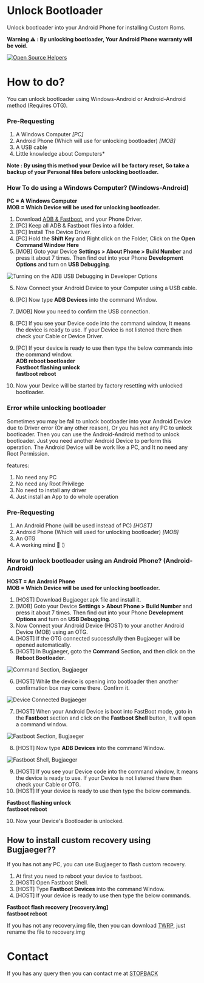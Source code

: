 # Unlock Bootloader
Unlock bootloader into your Android Phone for installing Custom Roms.  

**Warning ⚠️ : By unlocking bootloader, Your Android Phone warranty will be void.**  

[![Open Source Helpers](https://www.codetriage.com/biltudas1/unlock-bootloader/badges/users.svg)](https://www.codetriage.com/biltudas1/unlock-bootloader)

# How to do?  
You can unlock bootloader using Windows-Android or Android-Android method (Requires OTG).  

### Pre-Requesting  
1. A Windows Computer *[PC]*  
2. Android Phone (Which will use for unlocking bootloader) *[MOB]*  
3. A USB cable  
4. Little knowledge about Computers*

**Note : By using this method your Device will be factory reset, So take a backup of your Personal files before unlocking bootloader.**  

### How To do using a Windows Computer? (Windows-Android)  

**PC = A Windows Computer**  
**MOB  = Which Device will be used for unlocking bootloader.**  

1. Download [ADB & Fastboot](https://github.com/BiltuDas1/unlock-Bootloader/tree/main/ADB%20%26%20Fastboot), and your Phone Driver.  
2. [PC] Keep all ADB & Fastboot files into a folder.  
3. [PC] Install The Device Driver.  
4. [PC] Hold the **Shift Key** and Right click on the Folder, Click on the **Open Command Window Here**  
5. [MOB] Goto your Device **Settings > About Phone > Build Number** and press it about 7 times. Then find out into your Phone **Development Options** and turn on **USB Debugging**.  

![Turning on the ADB USB Debugging in Developer Options](https://github.com/BiltuDas1/unlock-Bootloader/blob/main/Images/IMG_20210129_150703_465.jpg?raw=true) 

5. Now Connect your Android Device to your Computer using a USB cable.  
6. [PC] Now type **ADB Devices** into the command Window.  
7. [MOB] Now you need to confirm the USB connection.  
8. [PC] If you see your Device code into the command window, It means the device is ready to use. If your Device is not listened there then check your Cable or Device Driver.  
9. [PC] If your device is ready to use then type the below commands into the command window.  
**ADB reboot bootloader**  
**Fastboot flashing unlock**  
**fastboot reboot**  

10. Now your Device will be started by factory resetting with unlocked bootloader.  


### Error while unlocking bootloader
Sometimes you may be fail to unlock bootloader into your Android Device due to Driver error (Or any other reason), Or you has not any PC to unlock bootloader. Then you can use the Android-Android method to unlock bootloader. Just you need another Android Device to perform this operation. The Android Device will be work like a PC, and It no need any Root Permission.  

features:  
1. No need any PC  
2. No need any Root Privilege  
3. No need to install any driver  
4. Just install an App to do whole operation  

### Pre-Requesting  
1. An Android Phone (will be used instead of PC) *[HOST]*  
2. Android Phone (Which will used for unlocking bootloader) *[MOB]*  
3. An OTG  
4. A working mind 🧠 ¦)  

### How to unlock bootloader using an Android Phone? (Android-Android)

**HOST = An Android Phone**  
**MOB  = Which Device will be used for unlocking bootloader.**  

1. [HOST] Download Bugjaeger.apk file and install it.  
2. [MOB] Goto your Device **Settings > About Phone > Build Number** and press it about 7 times. Then find out into your Phone **Development Options** and turn on **USB Debugging**.  
3. Now Connect your Android Device (HOST) to your another Android Device (MOB) using an OTG.  
4. [HOST] If the OTG connected successfully then Bugjaeger will be opened automatically.  
5. [HOST] In Bugjaeger, goto the **Command** Section, and then click on the **Reboot Bootloader**.  

![Command Section, Bugjaeger](https://github.com/BiltuDas1/unlock-Bootloader/blob/main/Images/Screenshot_20210129-153440_Bugjaeger.jpg?raw=true)

6. [HOST] While the device is opening into bootloader then another confirmation box may come there. Confirm it.  

![Device Connected Bugjaeger](https://github.com/BiltuDas1/unlock-Bootloader/blob/main/Images/Screenshot_20210129-142700_Bugjaeger.jpg?raw=true)

7. [HOST] When your Android Device is boot into FastBoot mode, goto in the **Fastboot** section and click on the **Fastboot Shell** button, It will open a command window.  

![Fastboot Section, Bugjaeger](https://github.com/BiltuDas1/unlock-Bootloader/blob/main/Images/Screenshot_20210129-153445_Bugjaeger.jpg?raw=true)

8. [HOST] Now type **ADB Devices** into the command Window.  

![Fastboot Shell, Bugjaeger](https://github.com/BiltuDas1/unlock-Bootloader/blob/main/Images/Screenshot_20210129-154836_Bugjaeger.jpg?raw=true)

9. [HOST] If you see your Device code into the command window, It means the device is ready to use. If your Device is not listened there then check your Cable or OTG.  
10. [HOST] If your device is ready to use then type the below commands.  

**Fastboot flashing unlock**  
**fastboot reboot**  

10. Now your Device's Bootloader is unlocked. 

## How to install custom recovery using Bugjaeger??
If you has not any PC, you can use Bugjaeger to flash custom recovery.  

1. At first you need to reboot your device to fastboot.  
2. [HOST] Open Fastboot Shell.  
3. [HOST] Type **Fastboot Devices** into the command Window.  
4. [HOST] If your device is ready to use then type the below commands.  

**Fastboot flash recovery [recovery.img]**  
**fastboot reboot**  

If you has not any recovery.img file, then you can download [TWRP](https://github.com/BiltuDas1/RootUnlocker/tree/main/TWRPAIO), just rename the file to recovery.img

# Contact
If you has any query then you can contact me at [STOPBACK](https://www.stopback.tk/p/contact-us.html)
